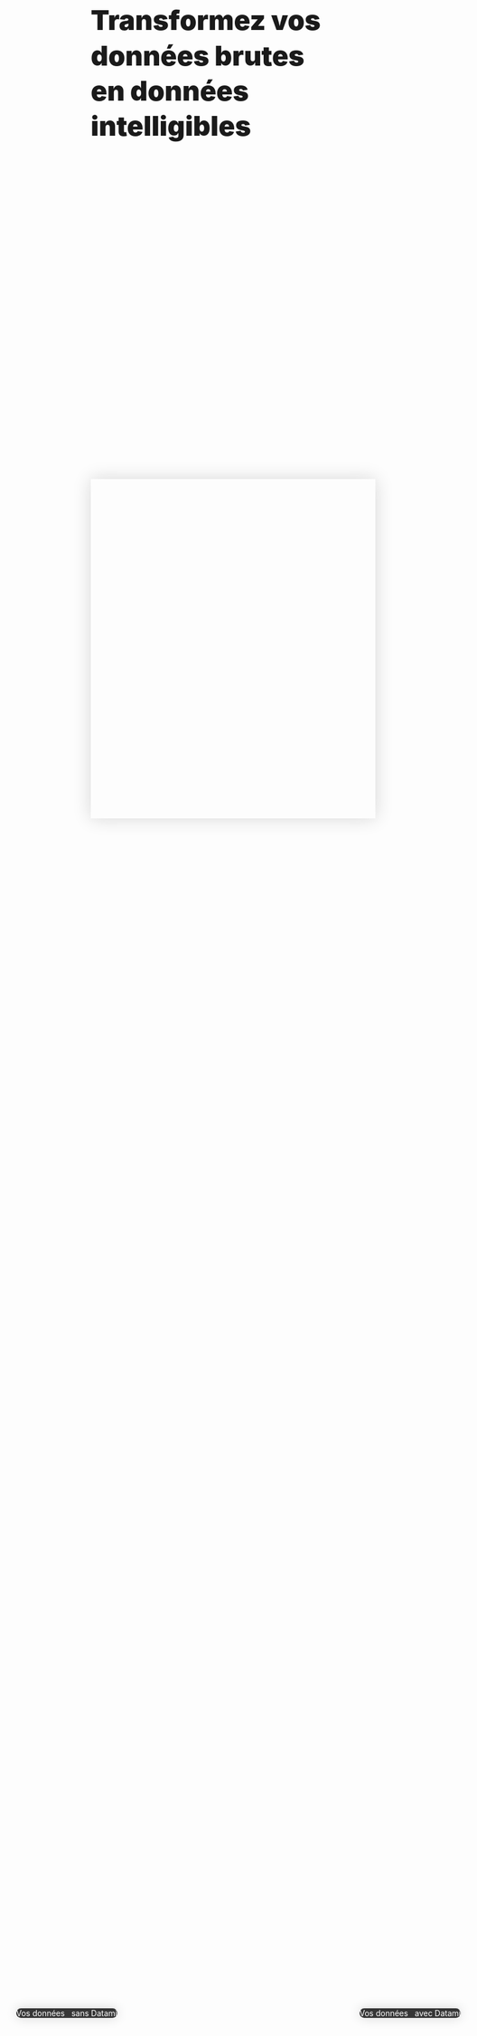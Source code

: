 <!-- <p class="title has-text-centered mt-6 pt-6">
  Simplifiez-vous les données !
</p> -->

<h1
  class="has-text-centered mt-6 mb-6"
  style="font-weight: 900; line-height: 1.3; font-size: 3rem;">
  Transformez vos données brutes <br>en données intelligibles
</h1>

<div
  class="tile is-ancestor is--fullheight mt-0 mb-6"
  style="height: 400px;">
  <div class="tile is-vertical is-6">
    <div class="tile is-parent px-6 py-0">
      <article
        class="tile is-child notification has-background-dark pr-2 pl-2 py-2"
        style="border-radius: 0;">
        <div
          class="content is-hidden-mobile mb-0"
          style="
            width: 100%;
            height: 380px;
            background-image: url('https://raw.githubusercontent.com/multi-coop/datami-website-content/main/images/screenshots/messy-excel.png');
            background-size: cover;
            background-repeat: no-repeat;
            background-position: 10% 0%;">
        </div>
        <!-- <img
          class="is-hidden-tablet "
          src="https://raw.githubusercontent.com/multi-coop/datami-website-content/main/images/screenshots/messy-excel.png"
          alt="MESSY EXCEL"
          style="
            height: 200px;
          "/> -->
        <div
          class="content is-hidden-tablet mb-0"
          style="
            width: 100%;
            height: 180px;
            background-image: url('https://raw.githubusercontent.com/multi-coop/datami-website-content/main/images/screenshots/messy-excel.png');
            background-size: cover;
            background-repeat: no-repeat;
            background-position: 10% 0%;">
        </div>
      </article>
    </div>
  </div>
  <div class="tile is-vertical is-6">
    <div
      class="tile is-parent px-6 py-0"
      style="box-shadow: 0 0 30px #D7D7D7">
      <article class="tile is-child notification has-background-white-ter px-0 py-0">
        <div
          class="content mb-0 is-hidden-mobile"
          style="
            width: 100%;
            height: 400px;
            background-image: url('https://raw.githubusercontent.com/multi-coop/datami-website-content/main/images/screenshots/gitfile-csv-preview-dataviz-01.png');
            background-size: cover;
            background-repeat: no-repeat;
            background-position: 0% 0%;">
        </div>
        <!-- <img
          class="is-hidden-tablet "
          src="https://raw.githubusercontent.com/multi-coop/datami-website-content/main/images/screenshots/explowiki-preview-01.png"
          alt="EXPLOWIKI WIDGET"
          style="
            height: 200px;
          "/> -->
        <div
          class="content mb-0 is-hidden-tablet"
          style="
            width: 100%;
            height: 200px;
            background-image: url('https://raw.githubusercontent.com/multi-coop/datami-website-content/main/images/screenshots/gitfile-csv-preview-dataviz-01.png');
            background-size: cover;
            background-repeat: no-repeat;
            background-position: 0% 0%;">
        </div>
      </article>
    </div>
  </div>
  <div
    class="is-hidden-mobile px-2 py-2"
    style="
      position: absolute;
      left: 10%;
      bottom: 8%;
      box-shadow: 0 0 20px #D7D7D7;
      background-color: #363636;
      border-radius: 35px;
      color: white;">
    <span class="is-size-4 has-text-weight-bold mx-4 is-flex">
      <span class="is-hidden-tablet-only is-hidden-desktop-only">
        Vos données &nbsp;
      </span>
      sans Datami
      <!-- <span class="icon is-large is-size-1 pt-2 mx-5">
        <i class="mdi mdi-arrow-right-thick"></i>
      </span>
      vos données avec Datami -->
    <span>
  </div>
  <div
    class="is-hidden-mobile px-2 py-2"
    style="
      position: absolute;
      right: 8%;
      bottom: 8%;
      box-shadow: 0 0 20px #D7D7D7;
      background-color: #363636;
      border-radius: 35px;
      color: white;">
    <span class="is-size-4 has-text-weight-bold mx-4 is-flex">
      <!-- vos données
      <span class="icon is-large is-size-1 pt-2 mx-5">
        <i class="mdi mdi-arrow-right-thick"></i>
      </span> -->
      <span class="is-hidden-tablet-only is-hidden-desktop-only">
        Vos données &nbsp;
      </span>
      avec Datami
    <span>
  </div>
</div>
